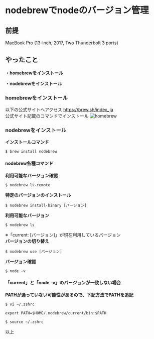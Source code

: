 # nodebrewでnodeのバージョン管理
## 前提
MacBook Pro (13-inch, 2017, Two Thunderbolt 3 ports)

## やったこと
**・homebrewをインストール**

**・nodebrewをインストール**

### homebrewをインストール
以下の公式サイトへアクセス
<a href="https://brew.sh/index_ja" target="_blank">https://brew.sh/index_ja</a><br />
公式サイト記載のコマンドでインストール
![homebrew](./img/article7/homebrew.png)

### nodebrewをインストール
**インストールコマンド**

```
$ brew install nodebrew
```

#### nodebrew各種コマンド

**利用可能なバージョン確認**

```
$ nodebrew ls-remote
```

**特定のバージョンのインストール**

```
$ nodebrew install-binary [バージョン]
```

**利用可能なバージョン**

```
$ nodebrew ls
```

※「current: [バージョン]」が現在利用しているバージョン<br />
**バージョンの切り替え**

```
$ nodebrew use [バージョン]
```

**バージョン確認**

```
$ node -v
```

#### 「current」と「node -v」のバージョンが一致しない場合

**PATHが通っていない可能性があるので、下記方法でPATHを追記**

```
$ vi ~/.zshrc
```

```
export PATH=$HOME/.nodebrew/current/bin:$PATH
```

```
$ source ~/.zshrc
```

以上
